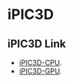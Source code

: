 # iPIC3D

## iPIC3D Link

- [iPIC3D-CPU](https://github.com/iPIC3D/iPIC3D-CPU).
- [iPIC3D-GPU](https://github.com/iPIC3D/iPIC3D-GPU).
